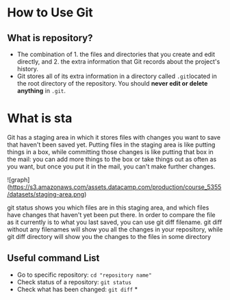# **How to Use Git**

## What is repository?
- The combination of  1. the files and directories that you create and edit directly, and 2. the extra information that Git records about the project's history. 
- Git stores all of its extra information in a directory called `.git`located in the root directory of the repository. You should **never edit or delete anything** in  `.git`.


# What is sta
Git has a staging area in which it stores files with changes you want to save that haven't been saved yet. Putting files in the staging area is like putting things in a box, while committing those changes is like putting that box in the mail: you can add more things to the box or take things out as often as you want, but once you put it in the mail, you can't make further changes.

 ![graph] (https://s3.amazonaws.com/assets.datacamp.com/production/course_5355/datasets/staging-area.png) 

git status shows you which files are in this staging area, and which files have changes that haven't yet been put there. In order to compare the file as it currently is to what you last saved, you can use git diff filename. git diff without any filenames will show you all the changes in your repository, while git diff directory will show you the changes to the files in some directory

## Useful command List 
* Go  to specific repository: `cd "repository name"` 
* Check status of a repository: `git status`
* Check what has been changed: `git diff`
                              * 

